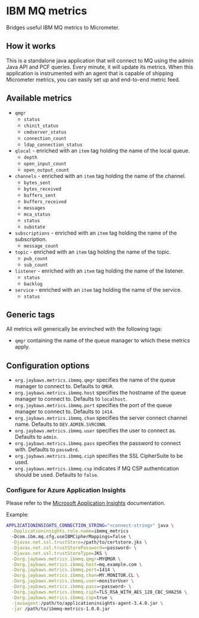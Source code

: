 # IBM MQ metrics
Bridges useful IBM MQ metrics to Micrometer.

## How it works
This is a standalone java application that will connect to MQ using the admin Java API and PCF queries. Every minute, it will 
update its metrics. When this application is instrumented with an agent that is capable of shipping Micrometer metrics, you 
can easily set up and end-to-end metric feed.

## Available metrics
- `qmgr`
    - `status`
    - `chinit_status`
    - `cmdserver_status`
    - `connection_count`
    - `ldap_connection_status` 
- `qlocal` - enriched with an `item` tag holding the name of the local queue.
  - `depth`
  - `open_input_count`
  - `open_output_count`
- `channels` - enriched with an `item` tag holding the name of the channel.
    - `bytes_sent`
    - `bytes_received`
    - `buffers_sent`
    - `buffers_received`
    - `messages`
    - `mca_status`
    - `status`
    - `substate` 
- `subscriptions` - enriched with an `item` tag holding the name of the subscription.
  - `message_count`
- `topic` - enriched with an `item` tag holding the name of the topic.
  - `pub_count`
  - `sub_count`
- `listener` - enriched with an `item` tag holding the name of the listener.
  - `status`
  - `backlog`
- `service` - enriched with an `item` tag holding the name of the service.
  - `status` 
 
## Generic tags
All metrics will generically be enrinched with the following tags:
- `qmgr` containing the name of the queue manager to which these metrics apply.

## Configuration options
- `org.jaybaws.metrics.ibmmq.qmgr` specifies the name of the queue manager to connect to. Defaults to `QMGR`.
- `org.jaybaws.metrics.ibmmq.host` specifies the hostname of the queue manager to connect to. Defaults to `localhost`.
- `org.jaybaws.metrics.ibmmq.port` specifies the port of the queue manager to connect to. Defaults to `1414`.
- `org.jaybaws.metrics.ibmmq.chan` specifies the server connect channel name. Defaults to `DEV.ADMIN.SVRCONN`.
- `org.jaybaws.metrics.ibmmq.user` specifies the user to connect as. Defaults to `admin`. 
- `org.jaybaws.metrics.ibmmq.pass` specifies the password to connect with. Defaults to `passw0rd`.
- `org.jaybaws.metrics.ibmmq.ciph` specifies the SSL CipherSuite to be used.
- `org.jaybaws.metrics.ibmmq.csp` indicates if MQ CSP authentication should be used. Defaults to `false`.

### Configure for Azure Application Insights
Please refer to the [Microsoft Application Insights](https://learn.microsoft.com/en-us/azure/azure-monitor/app/java-in-process-agent) documentation.

Example:

```bash
APPLICATIONINSIGHTS_CONNECTION_STRING="<connect-string>" java \
  -Dpplicationinsights.role.name=ibmmq_metrics
  -Dcom.ibm.mq.cfg.useIBMCipherMappings=false \
  -Djavax.net.ssl.trustStore=/path/to/certstore.jks \
  -Djavax.net.ssl.trustStorePassword=<password> \
  -Djavax.net.ssl.trustStoreType=JKS \
  -Dorg.jaybaws.metrics.ibmmq.qmgr=MYQMGR \
  -Dorg.jaybaws.metrics.ibmmq.host=mq.example.com \
  -Dorg.jaybaws.metrics.ibmmq.port=1414 \
  -Dorg.jaybaws.metrics.ibmmq.chan=MY.MONITOR.CL \
  -Dorg.jaybaws.metrics.ibmmq.user=monitorUser \
  -Dorg.jaybaws.metrics.ibmmq.pass=<password> \
  -Dorg.jaybaws.metrics.ibmmq.ciph=TLS_RSA_WITH_AES_128_CBC_SHA256 \
  -Dorg.jaybaws.metrics.ibmmq.csp=true \
  -javaagent:/path/to/applicationinsights-agent-3.4.0.jar \
  -jar /path/to/ibmmq-metrics-1.0.0.jar
```